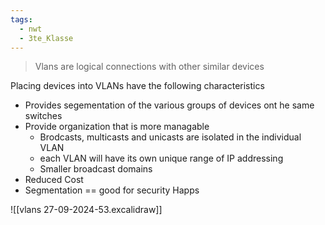 ```yaml
---
tags:
  - nwt
  - 3te_Klasse
---
```

> Vlans are logical connections with other similar devices 

Placing devices into VLANs have the following characteristics
- Provides segementation of the various groups of devices ont he same switches 
- Provide organization that is more managable 
	- Brodcasts, multicasts and unicasts are isolated in the individual VLAN 
	- each VLAN will have its own unique range of IP addressing 
	- Smaller broadcast domains 
- Reduced Cost
- Segmentation == good for security Happs

![[vlans 27-09-2024-53.excalidraw]]